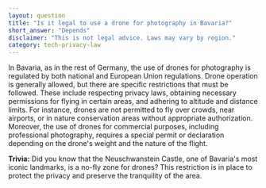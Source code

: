 ```yaml
---
layout: question
title: "Is it legal to use a drone for photography in Bavaria?"
short_answer: "Depends"
disclaimer: "This is not legal advice. Laws may vary by region."
category: tech-privacy-law
---
```

In Bavaria, as in the rest of Germany, the use of drones for photography is regulated by both national and European Union regulations. Drone operation is generally allowed, but there are specific restrictions that must be followed. These include respecting privacy laws, obtaining necessary permissions for flying in certain areas, and adhering to altitude and distance limits. For instance, drones are not permitted to fly over crowds, near airports, or in nature conservation areas without appropriate authorization. Moreover, the use of drones for commercial purposes, including professional photography, requires a special permit or declaration depending on the drone's weight and the nature of the flight.

**Trivia:** Did you know that the Neuschwanstein Castle, one of Bavaria's most iconic landmarks, is a no-fly zone for drones? This restriction is in place to protect the privacy and preserve the tranquility of the area.
